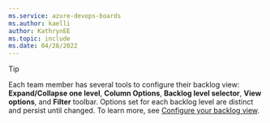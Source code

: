 ```yaml
---
ms.service: azure-devops-boards
ms.author: kaelli
author: KathrynEE
ms.topic: include
ms.date: 04/28/2022
---
```



> [!TIP]  
> Each team member has several tools to configure their backlog view: **Expand/Collapse one level**, **Column Options**, **Backlog level selector**, **View options**, and **Filter** toolbar. Options set for each backlog level are distinct and persist until changed. To learn more, see [Configure your backlog view](../backlogs/configure-your-backlog-view.md). 